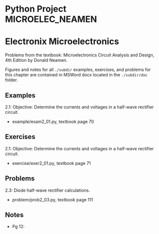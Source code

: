 # Python Project MICROELEC_NEAMEN
# Electronix Microelectronics
Problems from the textbook: Microelectronics Circuit Analysis and Design, 4th Edition by Donald Neamen.

Figures and notes for all `./subdir` examples, exercises, and problems for this
chapter are contained in MSWord docx located in the `./subdir/doc` folder.

## Examples
2.1: Objective: Determine the currents and voltages in a half-wave rectifier circuit.
* example/exam2_01.py, textbook page 70


## Exercises
2.1: Objective: Determine the currents and voltages in a half-wave rectifier circuit.
* exercise/exer2_01.py, textbook page 71


## Problems
2.3: Diode half-wave rectifier calculations.
* problem/prob2_03.py, textbook page 111



## Notes
* Pg 12: 